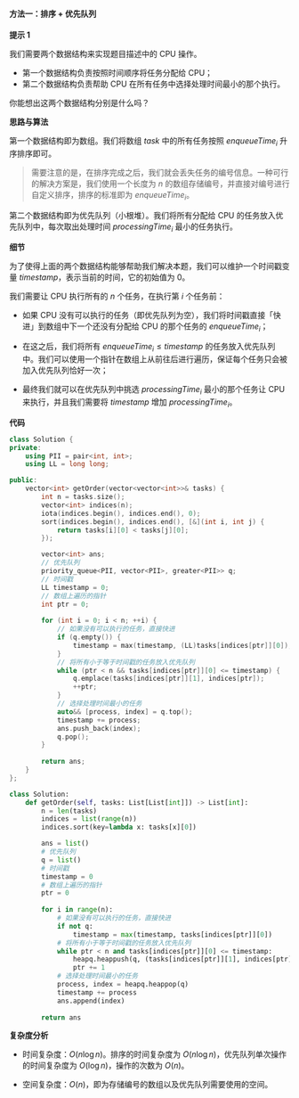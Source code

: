 #### 方法一：排序 + 优先队列

**提示 $1$**

我们需要两个数据结构来实现题目描述中的 CPU 操作。

- 第一个数据结构负责按照时间顺序将任务分配给 CPU；
- 第二个数据结构负责帮助 CPU 在所有任务中选择处理时间最小的那个执行。

你能想出这两个数据结构分别是什么吗？

**思路与算法**

第一个数据结构即为数组。我们将数组 $\textit{task}$ 中的所有任务按照 $\textit{enqueueTime}_i$ 升序排序即可。

> 需要注意的是，在排序完成之后，我们就会丢失任务的编号信息。一种可行的解决方案是，我们使用一个长度为 $n$ 的数组存储编号，并直接对编号进行自定义排序，排序的标准即为 $\textit{enqueueTime}_i$。

第二个数据结构即为优先队列（小根堆）。我们将所有分配给 CPU 的任务放入优先队列中，每次取出处理时间 $\textit{processingTime}_i$ 最小的任务执行。

**细节**

为了使得上面的两个数据结构能够帮助我们解决本题，我们可以维护一个时间戳变量 $\textit{timestamp}$，表示当前的时间，它的初始值为 $0$。

我们需要让 CPU 执行所有的 $n$ 个任务，在执行第 $i$ 个任务前：

- 如果 CPU 没有可以执行的任务（即优先队列为空），我们将时间戳直接「快进」到数组中下一个还没有分配给 CPU 的那个任务的 $\textit{enqueueTime}_i$；

- 在这之后，我们将所有 $\textit{enqueueTime}_i \leq \textit{timestamp}$ 的任务放入优先队列中。我们可以使用一个指针在数组上从前往后进行遍历，保证每个任务只会被加入优先队列恰好一次；

- 最终我们就可以在优先队列中挑选 $\textit{processingTime}_i$ 最小的那个任务让 CPU 来执行，并且我们需要将 $\textit{timestamp}$ 增加 $\textit{processingTime}_i$。

**代码**

```C++ [sol1-C++]
class Solution {
private:
    using PII = pair<int, int>;
    using LL = long long;

public:
    vector<int> getOrder(vector<vector<int>>& tasks) {
        int n = tasks.size();
        vector<int> indices(n);
        iota(indices.begin(), indices.end(), 0);
        sort(indices.begin(), indices.end(), [&](int i, int j) {
            return tasks[i][0] < tasks[j][0];
        });

        vector<int> ans;
        // 优先队列
        priority_queue<PII, vector<PII>, greater<PII>> q;
        // 时间戳
        LL timestamp = 0;
        // 数组上遍历的指针
        int ptr = 0;
        
        for (int i = 0; i < n; ++i) {
            // 如果没有可以执行的任务，直接快进
            if (q.empty()) {
                timestamp = max(timestamp, (LL)tasks[indices[ptr]][0]);
            }
            // 将所有小于等于时间戳的任务放入优先队列
            while (ptr < n && tasks[indices[ptr]][0] <= timestamp) {
                q.emplace(tasks[indices[ptr]][1], indices[ptr]);
                ++ptr;
            }
            // 选择处理时间最小的任务
            auto&& [process, index] = q.top();
            timestamp += process;
            ans.push_back(index);
            q.pop();
        }
        
        return ans;
    }
};

```

```Python [sol1-Python3]
class Solution:
    def getOrder(self, tasks: List[List[int]]) -> List[int]:
        n = len(tasks)
        indices = list(range(n))
        indices.sort(key=lambda x: tasks[x][0])

        ans = list()
        # 优先队列
        q = list()
        # 时间戳
        timestamp = 0
        # 数组上遍历的指针
        ptr = 0
        
        for i in range(n):
            # 如果没有可以执行的任务，直接快进
            if not q:
                timestamp = max(timestamp, tasks[indices[ptr]][0])
            # 将所有小于等于时间戳的任务放入优先队列
            while ptr < n and tasks[indices[ptr]][0] <= timestamp:
                heapq.heappush(q, (tasks[indices[ptr]][1], indices[ptr]))
                ptr += 1
            # 选择处理时间最小的任务
            process, index = heapq.heappop(q)
            timestamp += process
            ans.append(index)
        
        return ans
```

**复杂度分析**

- 时间复杂度：$O(n \log n)$。排序的时间复杂度为 $O(n \log n)$，优先队列单次操作的时间复杂度为 $O(\log n)$，操作的次数为 $O(n)$。

- 空间复杂度：$O(n)$，即为存储编号的数组以及优先队列需要使用的空间。